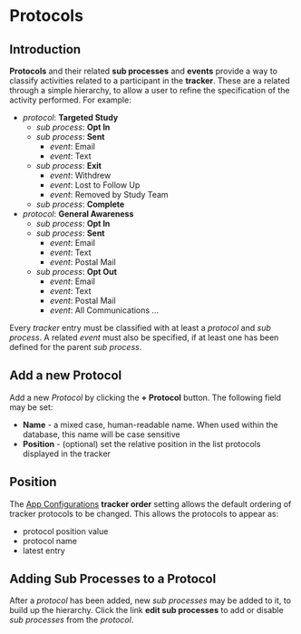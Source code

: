 # Protocols

## Introduction

**Protocols** and their related **sub processes** and **events** provide a way to classify activities related to a participant in the **tracker**. These are a
related through a simple hierarchy, to allow a user to refine the specification of the activity performed. For example:

- *protocol*: **Targeted Study**
  - *sub process*: **Opt In**
  - *sub process*: **Sent**
    - *event*: Email
    - *event*: Text
  - *sub process*: **Exit**
    - *event*: Withdrew
    - *event*: Lost to Follow Up
    - *event*: Removed by Study Team
  - *sub process*: **Complete**
- *protocol*: **General Awareness**
  - *sub process*: **Opt In**
  - *sub process*: **Sent**
    - *event*: Email
    - *event*: Text
    - *event*: Postal Mail
  - *sub process*: **Opt Out**
    - *event*: Email
    - *event*: Text
    - *event*: Postal Mail
    - *event*: All Communications
...

Every *tracker* entry must be classified with at least a *protocol* and *sub process*. A related *event* must also be specified, if at least one has been defined for the parent *sub process*.

## Add a new Protocol

Add a new *Protocol* by clicking the **+ Protocol** button. The following field may be set:

- **Name** - a mixed case, human-readable name. When used within the database, this name will be case sensitive
- **Position** - (optional) set the relative position in the list protocols displayed in the tracker

## Position

The [App Configurations](app_configurations/0_introduction) **tracker order** setting allows the default ordering of tracker protocols to be
changed. This allows the protocols to appear as:

- protocol position value
- protocol name
- latest entry

## Adding Sub Processes to a Protocol

After a *protocol* has been added, new *sub processes* may be added to it, to build up the hierarchy. Click the link **edit sub processes** to
add or disable *sub processes* from the *protocol*.
